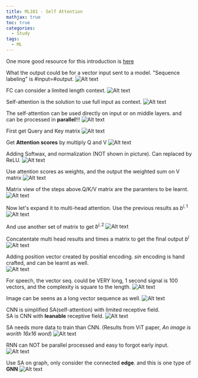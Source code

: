 ```yaml
---
title: ML101 - Self Attention
mathjax: true
toc: true
categories:
  - Study
tags:
  - ML
---
```


One more good resource for this introduction is [here](https://cameronrwolfe.substack.com/p/decoder-only-transformers-the-workhorse)


What the output could be for a vector input sent to a model. "Sequence labeling" is #input=#output. 
![Alt text](/assets/images/23-08-20-ML101-SelfAttention_files/sequencelabeling.png)

FC can consider a limited length context.
![Alt text](/assets/images/23-08-20-ML101-SelfAttention_files/fc.png)

Self-attention is the solution to use full input as context.
![Alt text](/assets/images/23-08-20-ML101-SelfAttention_files/selfattention.png)

The self-attention can be used directly on input or on middle layers. and can be processed in **parallel**!!!
![Alt text](/assets/images/23-08-20-ML101-SelfAttention_files/inputorlayer.png)

First get Query and Key matrix
![Alt text](/assets/images/23-08-20-ML101-SelfAttention_files/qk.png)

Get **Attention scores** by multiply Q and V
![Alt text](/assets/images/23-08-20-ML101-SelfAttention_files/attentionscore.png)

Adding Softwax, and normalization (NOT shown in picture). Can replaced by ReLU.
![Alt text](/assets/images/23-08-20-ML101-SelfAttention_files/softmax.png)

Use attention scores as weights, and the output the weighted sum on V matrix
![Alt text](/assets/images/23-08-20-ML101-SelfAttention_files/v.png)

Matrix view of the steps above.Q/K/V matrix are the paramters to be learnt. 
![Alt text](/assets/images/23-08-20-ML101-SelfAttention_files/matrix.png)

Now let's expand it to multi-head attention. Use the previous results as $b^{i,1}$
![Alt text](/assets/images/23-08-20-ML101-SelfAttention_files/multihead.png)

And use another set of matrix to get $b^{i,2}$
![Alt text](/assets/images/23-08-20-ML101-SelfAttention_files/multihead2.png)

Concatentate multi head results and times a matrix to get the final output $b^i$
![Alt text](/assets/images/23-08-20-ML101-SelfAttention_files/concat.png)

Adding position vector created by positial encoding. $sin$ encoding is hand crafted, and can be learnt as well.   
![Alt text](/assets/images/23-08-20-ML101-SelfAttention_files/position.png) 

For speech, the vector seq. could be VERY long, 1 second signal is 100 vectors, and the complexity is square to the length. 
![Alt text](/assets/images/23-08-20-ML101-SelfAttention_files/speech.png) 

Image can be seens as a long vector sequence as well.
![Alt text](/assets/images/23-08-20-ML101-SelfAttention_files/image.png) 

CNN is simplified SA(self-attention) with limited receptive field.   
SA is CNN with **leanable** receptive field. 
![Alt text](/assets/images/23-08-20-ML101-SelfAttention_files/cnn.png) 

SA needs more data to train than CNN. (Results from ViT paper, *An image is worith 16x16 word*)
![Alt text](/assets/images/23-08-20-ML101-SelfAttention_files/compare.png) 

RNN can NOT be parallel processed and easy to forgot early input.
![Alt text](/assets/images/23-08-20-ML101-SelfAttention_files/rnn.png) 

Use SA on graph, only consider the connected **edge**. and this is one type of **GNN**
![Alt text](/assets/images/23-08-20-ML101-SelfAttention_files/gnn.png) 


